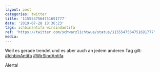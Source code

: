 ```yaml
---
layout: post
categories: twitter
title: '1155547564751691777'
date: '2019-07-28 18:36:23'
tags: ichbinantifa wirsindantifa
ref: 'https://twitter.com/schwarzlichtwue/status/1155547564751691777'
media:
---
```

Weil es gerade trendet und es aber auch an jedem anderen Tag gilt: [#IchbinAntifa](/t/ichbinantifa) [#WirSindAntifa](/t/wirsindantifa) 

Alerta! 